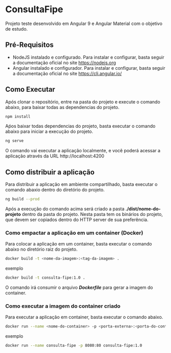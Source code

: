 # ConsultaFipe

Projeto teste desenvolvido em Angular 9 e Angular Material com o objetivo de estudo.

## Pré-Requisitos

* NodeJS instalado e configurado. Para instalar e configurar, basta seguir a documentação oficial no site https://nodejs.org
* Angular instalado e configurador. Para instalar e configurar, basta seguir a documentação oficial no site https://cli.angular.io/

## Como Executar

Após clonar o repositório, entre na pasta do projeto e execute o comando abaixo, para baixar todas as dependencias do projeto.

``` bash
npm install
```
Aṕos baixar todas dependencias do projeto, basta executar o comando abaixo para iniciar a execução do projeto.

``` bash
ng serve
```
O comando vai executar a aplicação localmente, e você poderá acessar a aplicação através da URL http://localhost:4200

## Como distribuir a aplicação

Para distribuir a aplicação em ambiente compartilhado, basta executar o comando abaxio dentro do diretório do projeto.

``` bash
ng build --prod
```

Após a execução do comando acima será criado a pasta **./dist/nome-do-projeto** dentro da pasta do projeto. Nesta pasta tem os binários do projeto, que devem ser copiados dentro do HTTP server de sua preferência.

### Como empactar a aplicação em um container (Docker)

Para colocar a aplicação em um container, basta executar o comando abaixo no diretório raiz do projeto.

``` bash
docker build -t <nome-da-imagem>:<tag-da-imagem> .
```

exemplo

``` bash
docker build -t consulta-fipe:1.0 .
```

O comando irá consumir o arquivo ***Dockerfile*** para gerar a imagem do container. 

### Como executar a imagem do container criado

Para executar a aplicação em container, basta executar o comando abaixo.

``` bash
docker run --name <nome-do-container> -p <porta-externa>:<porta-do-container> <nome-da-imagem>:<tag-da-imagem>
```

exemplo

``` bash
docker run --name consulta-fipe -p 8080:80 consulta-fipe:1.0
```
